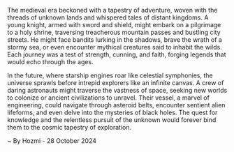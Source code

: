 
The medieval era beckoned with a tapestry of adventure, woven with the threads of unknown lands and whispered tales of distant kingdoms.  A young knight, armed with sword and shield, might embark on a pilgrimage to a holy shrine, traversing treacherous mountain passes and bustling city streets. He might face bandits lurking in the shadows, brave the wrath of a stormy sea, or even encounter mythical creatures said to inhabit the wilds. Each journey was a test of strength, cunning, and faith, forging legends that would echo through the ages.

In the future, where starship engines roar like celestial symphonies, the universe sprawls before intrepid explorers like an infinite canvas. A crew of daring astronauts might traverse the vastness of space, seeking new worlds to colonize or ancient civilizations to unravel. Their vessel, a marvel of engineering, could navigate through asteroid belts, encounter sentient alien lifeforms, and even delve into the mysteries of black holes. The quest for knowledge and the relentless pursuit of the unknown would forever bind them to the cosmic tapestry of exploration. 

~ By Hozmi - 28 October 2024
